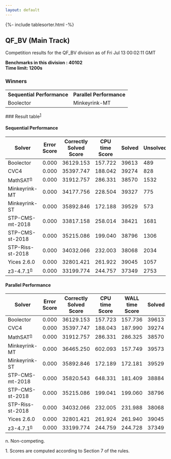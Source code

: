 ```yaml
---
layout: default
---
```

{%- include tablesorter.html -%}

##  QF_BV (Main Track)

Competition results for the QF_BV division as of Fri Jul 13 00:02:11 GMT

**Benchmarks in this division : 40102  
Time limit: 1200s** 

### Winners
<table class="result">
<tr><th class="center">Sequential Performance</th><th class="center">Parallel Performance</th></tr>
<tr class="center"><td>Boolector</td><td>Minkeyrink-MT</td></tr></table>
### Result table<sup><a href="#fn1">1</a></sup>

#### Sequential Performance

<table id="sequential" class="result sorted">
<thead><tr class="center">
  <th>Solver</th>
  <th>Error Score</th>
  <th>Correctly Solved Score</th>
  <th>CPU time Score</th>
  <th>Solved</th>
  <th>Unsolved</th>
</tr></thead><tr>
  <td>Boolector</td>
  <td>0.000</td>
  <td>36129.153</td>
  <td>157.722</td>
<td>39613</td>
<td>489</td>
</tr><tr>
  <td>CVC4</td>
  <td>0.000</td>
  <td>35397.747</td>
  <td>188.042</td>
<td>39274</td>
<td>828</td>
</tr><tr>
  <td>MathSAT<SUP><a href="#fn">n</a></SUP></td>
  <td>0.000</td>
  <td>31912.757</td>
  <td>286.331</td>
<td>38570</td>
<td>1532</td>
</tr><tr>
  <td>Minkeyrink-MT</td>
  <td>0.000</td>
  <td>34177.756</td>
  <td>228.504</td>
<td>39327</td>
<td>775</td>
</tr><tr>
  <td>Minkeyrink-ST</td>
  <td>0.000</td>
  <td>35892.846</td>
  <td>172.188</td>
<td>39529</td>
<td>573</td>
</tr><tr>
  <td>STP-CMS-mt-2018</td>
  <td>0.000</td>
  <td>33817.158</td>
  <td>258.014</td>
<td>38421</td>
<td>1681</td>
</tr><tr>
  <td>STP-CMS-st-2018</td>
  <td>0.000</td>
  <td>35215.086</td>
  <td>199.040</td>
<td>38796</td>
<td>1306</td>
</tr><tr>
  <td>STP-Riss-st-2018</td>
  <td>0.000</td>
  <td>34032.066</td>
  <td>232.003</td>
<td>38068</td>
<td>2034</td>
</tr><tr>
  <td>Yices 2.6.0</td>
  <td>0.000</td>
  <td>32801.421</td>
  <td>261.922</td>
<td>39045</td>
<td>1057</td>
</tr><tr>
  <td>z3-4.7.1<SUP><a href="#fn">n</a></SUP></td>
  <td>0.000</td>
  <td>33199.774</td>
  <td>244.757</td>
<td>37349</td>
<td>2753</td>
</tr></table>

#### Parallel Performance

<table id="parallel" class="result sorted">
<thead><tr class="center">
  <th>Solver</th>
  <th>Error Score</th>
  <th>Correctly Solved Score</th>
  <th>CPU time Score</th>
  <th>WALL time Score</th>
  <th>Solved</th>
  <th>Unsolved</th>
</tr></thead><tr>
  <td>Boolector</td>
<td>0.000</td><td>36129.153</td><td>157.723</td><td>157.736</td><td>39613</td><td>489</td></tr><tr>
  <td>CVC4</td>
<td>0.000</td><td>35397.747</td><td>188.043</td><td>187.990</td><td>39274</td><td>828</td></tr><tr>
  <td>MathSAT<SUP><a href="#fn">n</a></SUP></td>
<td>0.000</td><td>31912.757</td><td>286.331</td><td>286.325</td><td>38570</td><td>1532</td></tr><tr>
  <td>Minkeyrink-MT</td>
<td>0.000</td><td>36465.250</td><td>602.093</td><td>157.749</td><td>39573</td><td>529</td></tr><tr>
  <td>Minkeyrink-ST</td>
<td>0.000</td><td>35892.846</td><td>172.189</td><td>172.181</td><td>39529</td><td>573</td></tr><tr>
  <td>STP-CMS-mt-2018</td>
<td>0.000</td><td>35820.543</td><td>648.331</td><td>181.409</td><td>38884</td><td>1218</td></tr><tr>
  <td>STP-CMS-st-2018</td>
<td>0.000</td><td>35215.086</td><td>199.041</td><td>199.060</td><td>38796</td><td>1306</td></tr><tr>
  <td>STP-Riss-st-2018</td>
<td>0.000</td><td>34032.066</td><td>232.005</td><td>231.988</td><td>38068</td><td>2034</td></tr><tr>
  <td>Yices 2.6.0</td>
<td>0.000</td><td>32801.421</td><td>261.924</td><td>261.940</td><td>39045</td><td>1057</td></tr><tr>
  <td>z3-4.7.1<SUP><a href="#fn">n</a></SUP></td>
<td>0.000</td><td>33199.774</td><td>244.759</td><td>244.728</td><td>37349</td><td>2753</td></tr></table>
 <span id="fn"> n. Non-competing. </span>

 <span id="fn1"> 1. Scores are computed according to Section 7 of the rules. </span>


